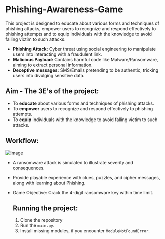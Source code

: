 # Phishing-Awareness-Game
This project is designed to educate about various forms and techniques of phishing attacks, empower users to recognize and respond effectively to phishing attempts and to equip individuals with the knowledge to avoid falling victim to such attacks.

- **Phishing Attack:** Cyber threat using social engineering to manipulate users into interacting with a fraudulent link.
- **Malicious Payload:** Contains harmful code like Malware/Ransomware, aiming to extract personal information.
- **Deceptive messages:** SMS/Emails pretending to be authentic, tricking users into divulging sensitive data.

## Aim - The 3E's of the project:
- To **educate** about various forms and techniques of phishing attacks.
- To **empower** users to recognize and respond effectively to phishing attempts.
- To **equip** individuals with the knowledge to avoid falling victim to such attacks.

## Workflow:

![image](https://github.com/raahulcodez/Phishing-Awareness-Game/assets/118956665/a89070c4-52d1-4c5b-8006-731779c14952)

- A ransomware attack is simulated to illustrate severity and consequences.
- Provide playable experience with clues, puzzles, and cipher messages, along with learning about Phishing. 
- Game Objective: Crack the 4-digit ransomware key within time limit.

  ## Running the project:
  1. Clone the repository
  2. Run the `main.py`.
  3. Install missing modules, if you encounter `ModuleNotFoundError`.
